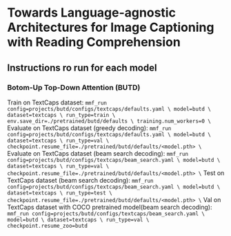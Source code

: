 # Towards Language-agnostic Architectures for Image Captioning with Reading Comprehension


## Instructions ro run for each model
### Botom-Up Top-Down Attention (BUTD)
Train on TextCaps dataset:
``
mmf_run config=projects/butd/configs/textcaps/defaults.yaml \
    model=butd \
    dataset=textcaps \
    run_type=train \
    env.save_dir=./pretrained/butd/defaults \
    training.num_workers=0 \
``
Evaluate on TextCaps dataset (greedy decoding):
``
mmf_run config=projects/butd/configs/textcaps/defaults.yaml \
    model=butd \
    dataset=textcaps \
    run_type=val \
    checkpoint.resume_file=./pretrained/butd/defaults/<model.pth> \
``
Evaluate on TextCaps dataset (beam search decoding):
``
mmf_run config=projects/butd/configs/textcaps/beam_search.yaml \
    model=butd \
    dataset=textcaps \
    run_type=val \
    checkpoint.resume_file=./pretrained/butd/defaults/<model.pth> \
``
Test on TextCaps dataset (beam search decoding):
``
mmf_run config=projects/butd/configs/textcaps/beam_search.yaml \
    model=butd \
    dataset=textcaps \
    run_type=test \
    checkpoint.resume_file=./pretrained/butd/defaults/<model.pth> \
``
Val on TextCaps dataset with COCO pretrained model(beam search decoding):
``
mmf_run config=projects/butd/configs/textcaps/beam_search.yaml \
    model=butd \
    dataset=textcaps \
    run_type=val \
    checkpoint.resume_zoo=butd
``

